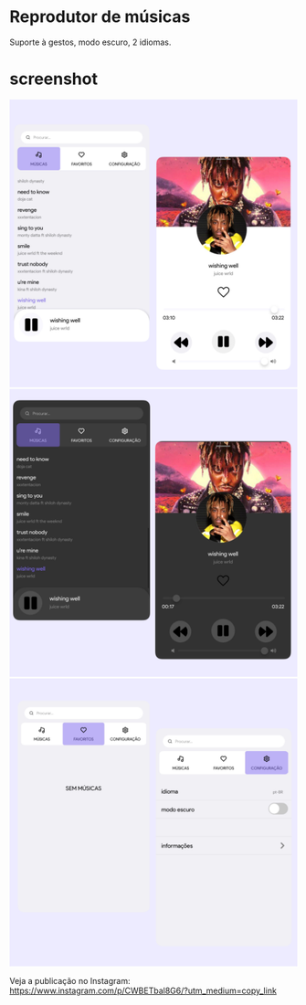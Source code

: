 # Reprodutor de músicas
Suporte à gestos, modo escuro, 2 idiomas.
# screenshot 
<img src="Imagem/B226D2E7-31D4-4718-ABDB-5BCA06D2D871.jpeg"/>

<img src="Imagem/B6D9F652-1FFB-4AA1-9177-C2AA24558707.jpeg"/>

<img src="Imagem/840852A7-5DCC-484F-AA45-3AF0A9495F2C.jpeg"/>

Veja a publicação no Instagram: https://www.instagram.com/p/CWBETbal8G6/?utm_medium=copy_link
